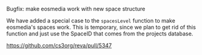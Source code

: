 Bugfix: make eosmedia work with new space structure

We have added a special case to the `spacesLevel` function
to make eosmedia's spaces work. This is temporary, since we
plan to get rid of this function and just use the SpaceID that
comes from the projects database.

https://github.com/cs3org/reva/pull/5347
